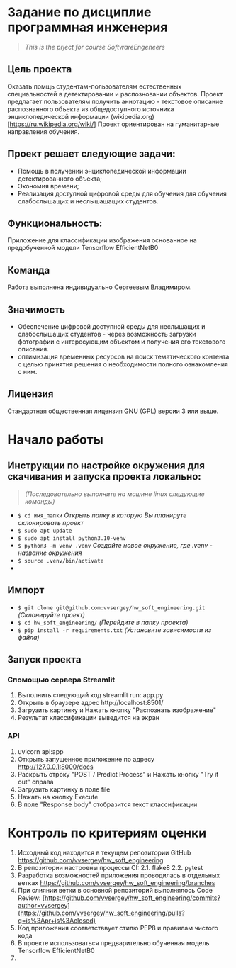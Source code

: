 # Задание по дисциплие программная инженерия
>*This is the prject for course SoftwareEngeneers*

## Цель проекта 
Оказать помщь студентам-пользователям естественных специальностей в детектировании и распозновании объектов.
Проект предлагает пользователям получить аннотацию - текстовое описание распознанного объекта из общедоступного источника энциклопедической информации (wikipedia.org)[https://ru.wikipedia.org/wiki/]
Проект ориентирован на гуманитарные направления обучения. 

## Проект решает следующие задачи:
* Помощь в получении энциклопедической информации детектированного объекта;
* Экономия времени;
* Реализация доступной цифровой среды для обучения для обучения слабослышащих и неслышашащих студентов.

## Функциональность:
Приложение для классификации изображения основанное на предобученной модели Tensorflow EfficientNetB0

## Команда
Работа выполнена индивидуально Сергеевым Владимиром.

## Значимость
* Обеспечение цифровой доступной среды для неслышащих и слабослышащих студентов - через возможность загрузки фотографии с интересующим объектом и получения его текстового описания.
* оптимизация временных ресурсов на поиск тематического контента с целью принятия решения о необходимости полного ознакомления с ним.

## Лицензия
Стандартная общественная лицензия GNU (GPL) версии 3 или выше.

# Начало работы
## Инструкции по настройке окружения для скачивания и запуска проекта локально:
>*(Последовательно выполните на машине linux следующие команды)*
- `$ cd имя_папки` *Открыть папку в которую Вы планируте склонировать проект*
- `$ sudo apt update`
- `$ sudo apt install python3.10-venv`
- `$ python3 -m venv .venv` *Создайте новое окружение, где .venv - название окружения*
- `$ source .venv/bin/activate`
- 
## Импорт
- `$ git clone git@github.com:vvsergey/hw_soft_engineering.git` *(Склонируйте проект)*
- `$ cd hw_soft_engineering/` *(Перейдите в папку проекта)*
- `$ pip install -r requirements.txt` *(Установите зависимости из файла)*

## Запуск проекта
### Cпомощью сервера Streamlit
1. Выполнить следующий код streamlit run: app.py
2. Открыть в браузере адрес http://localhost:8501/
3. Загрузить картинку и Нажать кнопку "Распознать изображение"
4. Результат классификации выведится на экран
### API 
1. uvicorn api:app
2. Открыть запущенное приложение по адресу http://127.0.0.1:8000/docs
3. Раскрыть строку "POST / Predict Process" и Нажать кнопку "Try it out" справа
4. Загрузить картинку в поле file
5. Нажать на кнопку Execute
6. В поле "Response body" отобразится текст классификации

# Контроль по критериям оценки
1. Исходный код находится в текущем репозитории GitHub https://github.com/vvsergey/hw_soft_engineering
2. В репозитории настроены процессы CI:
   2.1. flake8 
   2.2. pytest
3. Разработка возможностей приложения проводилась в отдельных ветках https://github.com/vvsergey/hw_soft_engineering/branches
4. При слиянии ветки в основной репозиторий выполнялось Code Review: [https://github.com/vvsergey/hw_soft_engineering/commits?author=vvsergey](https://github.com/vvsergey/hw_soft_engineering/pulls?q=is%3Apr+is%3Aclosed)
5. Код приложения соответстввует стилю PEP8 и правилам чистого кода
6. В проекте использоваться предварительно обученная модель Tensorflow EfficientNetB0
7. 
